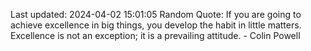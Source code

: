 Last updated: 2024-04-02 15:01:05
Random Quote: If you are going to achieve excellence in big things, you develop the habit in little matters. Excellence is not an exception; it is a prevailing attitude. - Colin Powell